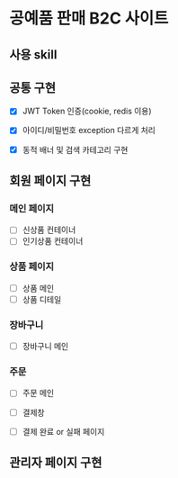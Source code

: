 # 공예품 판매 B2C 사이트 #

## 사용 skill ##


## 공통 구현 ##
- [x] JWT Token 인증(cookie, redis 이용)
- [x] 아이디/비밀번호 exception 다르게 처리
- [x] 동적 배너 및 검색 카테고리 구현


## 회원 페이지 구현 ##
### 메인 페이지 
- [ ] 신상품 컨테이너
- [ ] 인기상품 컨테이너
      
### 상품 페이지
- [ ] 상품 메인
- [ ] 상품 디테일

### 장바구니
- [ ] 장바구니 메인

### 주문
- [ ] 주문 메인
- [ ] 결제창
- [ ] 결제 완료 or 실패 페이지


## 관리자 페이지 구현 ##
